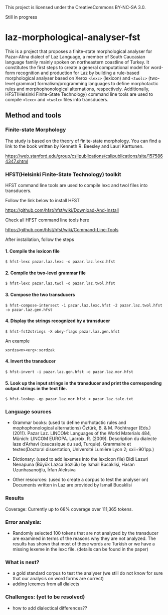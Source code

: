 This project is licensed under the CreativeCommons BY-NC-SA 3.0.

Still in progress

# laz-morphological-analyser-fst
This is a project that proposes a finite-state morphological analyser for Pazar-Atina dialect of Laz Language,  a member of South Caucasian language  family  mainly  spoken  on  northeastern  coastline  of  Turkey.  It constitutes  the  first  steps  to  create  a  general  computational  model  for word-form  recognition  and  production  for  Laz  by  building  a  rule-based morphological analyser based on Xerox `<lexc>` (lexicon) and `<twolc>` (two-level grammar) formalism/programming languages to define morphotactic rules and morphophonological alternations, respectively.  Additionally, HFST(Helsinki Finite-State Technology) command line tools are used to compile `<lexc>` and `<twolc>` files into transducers.

## Method and tools 
### Finite-state Morphology
The study is based on the theory of finite-state morphology.  You can find a link to the book written by Kenneth R. Beesley and Lauri Karttunen.

https://web.stanford.edu/group/cslipublications/cslipublications/site/1575864347.shtml

### HFST(Helsinki Finite-State Technology) toolkit 
HFST command line tools are used to compile lexc and twol files into transducers.

Follow the link below to install HFST

https://github.com/hfst/hfst/wiki/Download-And-Install

Check all HFST command line tools here

https://github.com/hfst/hfst/wiki/Command-Line-Tools

After installation, follow the steps

#### 1. Compile the lexicon file
```
$ hfst-lexc pazar.laz.lexc -o pazar.laz.lexc.hfst
```

#### 2. Compile the two-level grammar file
```
$ hfst-lexc pazar.laz.twol -o pazar.laz.twol.hfst
```

#### 3. Compose the two transducers
```
$ hfst-compose-intersect -1 pazar.laz.lexc.hfst -2 pazar.laz.twol.hfst -o pazar.laz.gen.hfst
```

#### 4. Display the strings recognized by a transducer
```
$ hfst-fst2strings -X obey-flags pazar.laz.gen.hfst
```

An example
```
xordza<n><erg>:xordzak
```
  
#### 4. Invert the transducer
```
$ hfst-invert -i pazar.laz.gen.hfst -o pazar.laz.mor.hfst
```

#### 5. Look up the input strings in the transducer and print the corresponding output strings in the text file.
```
$ hfst-lookup -qp pazar.laz.mor.hfst < pazar.laz.tale.txt
```


### Language sources
- Grammar books: (used to define morhotactic rules and mophophonological alternations)
Öztürk, B. & M. Pöchtrager (Eds.) (2011). Pazar Laz. LINCOM: Languages of the World Materials 484, Münich: LINCOM EUROPA.
Lacroix, R. (2009). Description du dialecte laze d’Arhavi (caucasique du sud, Turquie). Grammaire et textes(Doctoral dissertation, Université Lumière Lyon 2; xxii+901pp.)

- Dictionary: (used to add lexemes into the lexcicon file)
Didi Lazuri Nenapuna (Büyük Lazca Sözlük) by İsmail Bucaklişi, Hasan Uzunhasanoğlu, İrfan Aleksiva

- Other resources: (used to create a corpus to test the analyser on)
Documents written in Laz are provided by Ismail Bucaklisi

### Results
Coverage:
Currently up to 68% coverage over 111,365 tokens.

### Error analysis:
- Randomly selected 100 tokens that are not analyzed by the transducer are examined in terms of the reasons why they are not analyzed.  The results has shown that most of these words are Turkish or we have a missing lexeme in the lexc file.
(details can be found in the paper)

### What is next?
- a gold standard corpus to test the analyser (we still do not know for sure that our analysis on word forms are correct)
- adding lexemes from all dialects

### Challenges: (yet to be resolved)
- how to add dialectical differences??
